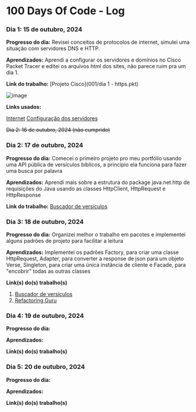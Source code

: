 # 100 Days Of Code - Log

### Dia 1: 15 de outubro, 2024 

**Progresso do dia:** Revisei conceitos de protocolos de internet, simulei uma situação com servidores DNS e HTTP.

**Aprendizados:** Aprendi a configurar os servidores e domínios no Cisco Packet Tracer e editei os arquivos html dos sites, não parece ruim pra um dia 1.

**Link do trabalho:**
[Projeto Cisco](001/dia 1 - https.pkt)

![image](https://github.com/user-attachments/assets/0c43341a-aabe-4774-bf5c-af0824d7e34b)

**Links usados:**

[Internet](https://web.stanford.edu/class/msande91si/www-spr04/readings/week1/InternetWhitepaper.htm)
[Configuração dos servidores](https://medium.com/@pedroferrari2004/cisco-packet-tracer-entendendo-os-protocolos-dhcp-dns-e-http-2234de02fe10)


~~Dia 2: 16 de outubro, 2024 (não cumprido)~~


### Dia 2: 17 de outubro, 2024 

**Progresso do dia:** Comecei o primeiro projeto pro meu portfólio usando uma API pública de versículos bíblicos, a princípio ela funciona para fazer uma busca por palavra

**Aprendizados:** Aprendi mais sobre a estrutura do package java.net.http de requisições do Java usando as classes HttpClient, HttpRequest e HttpResponse

**Link do trabalho:**
[Buscador de versículos](https://github.com/samcodesys-br/Buscador_de_versiculos)

### Dia 3: 18 de outubro, 2024 

**Progresso do dia:** Organizei melhor o trabalho em pacotes e implementei alguns padrões de projeto para facilitar a leitura

**Aprendizados:** Implementei os padrões Factory, para criar uma classe HttpRequest, Adapter, para converter a response de json para um objeto Verse, Singleton, para criar uma única instância de cliente e Facade, para "encobrir" todas as outras classes

**Link(s) do(s) trabalho(s)**
1. [Buscador de versículos](https://github.com/samcodesys-br/Buscador_de_versiculos)
2. [Refactoring Guru](https://refactoring.guru/design-patterns)

### Dia 4: 19 de outubro, 2024

**Progresso do dia:** 

**Aprendizados:** 

**Link(s) do(s) trabalho(s)**

### Dia 5: 20 de outubro, 2024

**Progresso do dia:**

**Aprendizados:** 

**Link(s) do(s) trabalho(s)**